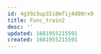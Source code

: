 ```yaml
---
id: 4g39z3up32i8m7ij4d80rx9
title: Func_train2
desc: ''
updated: 1681955215591
created: 1681955215591
---
```

